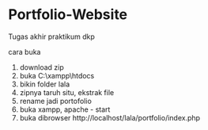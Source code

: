 # Portfolio-Website
Tugas akhir praktikum dkp

cara buka
1. download zip
2. buka C:\xampp\htdocs
3. bikin folder lala
4. zipnya taruh situ, ekstrak file
5. rename jadi portofolio
6. buka xampp, apache - start
7. buka dibrowser http://localhost/lala/portfolio/index.php
